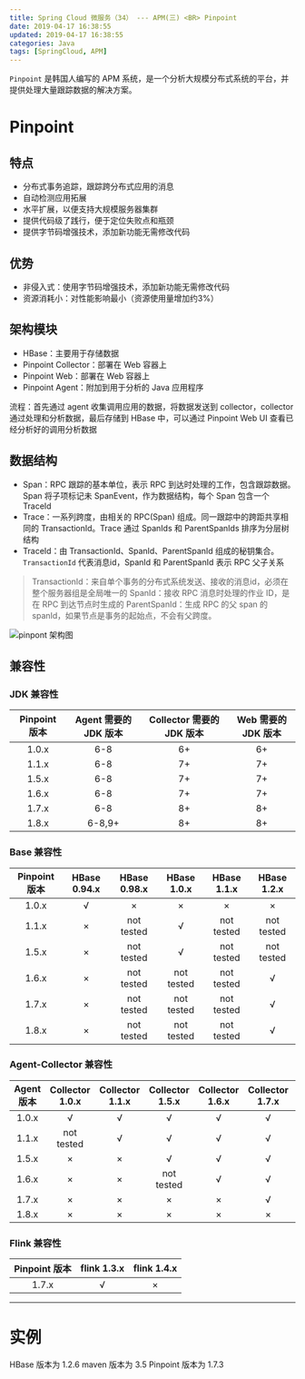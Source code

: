 ```yaml
---
title: Spring Cloud 微服务（34） --- APM(三) <BR> Pinpoint
date: 2019-04-17 16:38:55
updated: 2019-04-17 16:38:55
categories: Java
tags: [SpringCloud, APM]
---
```


`Pinpoint` 是韩国人编写的 APM 系统，是一个分析大规模分布式系统的平台，并提供处理大量跟踪数据的解决方案。


<!-- more -->

# Pinpoint

## 特点

- 分布式事务追踪，跟踪跨分布式应用的消息
- 自动检测应用拓展
- 水平扩展，以便支持大规模服务器集群
- 提供代码级了践行，便于定位失败点和瓶颈
- 提供字节码增强技术，添加新功能无需修改代码

## 优势

- 非侵入式：使用字节码增强技术，添加新功能无需修改代码
- 资源消耗小：对性能影响最小（资源使用量增加约3%）

## 架构模块

- HBase：主要用于存储数据
- Pinpoint Collector：部署在 Web 容器上
- Pinpoint Web：部署在 Web 容器上
- Pinpoint Agent：附加到用于分析的 Java 应用程序

流程：首先通过 agent 收集调用应用的数据，将数据发送到 collector，collector 通过处理和分析数据，最后存储到 HBase 中，可以通过 Pinpoint Web UI 查看已经分析好的调用分析数据

## 数据结构

- Span：RPC 跟踪的基本单位，表示 RPC 到达时处理的工作，包含跟踪数据。Span 将子项标记未 SpanEvent，作为数据结构，每个 Span 包含一个 TraceId
- Trace：一系列跨度，由相关的 RPC(Span) 组成。同一跟踪中的跨距共享相同的 TransactionId。Trace 通过 SpanIds 和 ParentSpanIds 排序为分层树结构
- TraceId：由 TransactionId、SpanId、ParentSpanId 组成的秘钥集合。`TransactionId` 代表消息id，SpanId 和 ParentSpanId 表示 RPC 父子关系
> TransactionId：来自单个事务的分布式系统发送、接收的消息id，必须在整个服务器组是全局唯一的
> SpanId：接收 RPC 消息时处理的作业 ID，是在 RPC 到达节点时生成的
> ParentSpanId：生成 RPC 的父 span 的 spanId，如果节点是事务的起始点，不会有父跨度。

![pinpont 架构图](/images/spring-cloud/apm/pinpoint.png)

## 兼容性

### JDK 兼容性
| Pinpoint 版本 | Agent 需要的 JDK 版本 | Collector 需要的 JDK 版本 | Web 需要的 JDK 版本 |
| :-: | :-: | :-: | :-: |
| 1.0.x | 6-8 | 6+ | 6+ |
| 1.1.x | 6-8 | 7+ | 7+ |
| 1.5.x | 6-8 | 7+ | 7+ |
| 1.6.x | 6-8 | 7+ | 7+ |
| 1.7.x | 6-8 | 8+ | 8+ |
| 1.8.x | 6-8,9+ | 8+ | 8+ |


### Base 兼容性

| Pinpoint 版本 | HBase 0.94.x | HBase 0.98.x | HBase 1.0.x | HBase 1.1.x | HBase 1.2.x |
| :-: | :-: |  :-: |  :-: |  :-: |  :-: | 
| 1.0.x | √ | × | × | × | × |
| 1.1.x | × | not tested | √ | not tested | not tested |
| 1.5.x | × | not tested | √ | not tested | not tested |
| 1.6.x | × | not tested | not tested | not tested | √ |
| 1.7.x | × | not tested | not tested | not tested | √ |
| 1.8.x | × | not tested | not tested | not tested | √ |

### Agent-Collector 兼容性

| Agent 版本 | Collector 1.0.x | Collector 1.1.x | Collector 1.5.x | Collector 1.6.x | Collector 1.7.x | Collector 1.8.x |
| :-: |:-: |:-: |:-: |:-: |:-: |:-: |
| 1.0.x | √ | √ | √ | √ | √ | √ |
| 1.1.x | not tested | √ | √ | √ | √ | √ | 
| 1.5.x | × | × | √ | √ | √ | √ |
| 1.6.x | × | × | not tested | √ | √ | √ |
| 1.7.x | × | × | × | × | √ | √ |
| 1.8.x | × | × | × | × | × | √ |

### Flink 兼容性

| Pinpoint 版本 | flink 1.3.x | flink 1.4.x |
| :-: | :-: | :-: |
| 1.7.x | √ | × |

---

# 实例

HBase 版本为 1.2.6
maven 版本为 3.5
Pinpoint 版本为 1.7.3